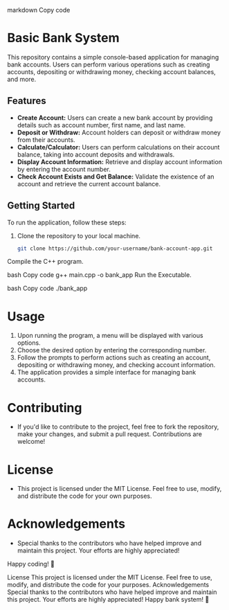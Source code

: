 markdown
Copy code
# Basic Bank System

This repository contains a simple console-based application for managing bank accounts. Users can perform various operations such as creating accounts, depositing or withdrawing money, checking account balances, and more.

## Features

- **Create Account:** Users can create a new bank account by providing details such as account number, first name, and last name.
- **Deposit or Withdraw:** Account holders can deposit or withdraw money from their accounts.
- **Calculate/Calculator:** Users can perform calculations on their account balance, taking into account deposits and withdrawals.
- **Display Account Information:** Retrieve and display account information by entering the account number.
- **Check Account Exists and Get Balance:** Validate the existence of an account and retrieve the current account balance.

## Getting Started

To run the application, follow these steps:

1. Clone the repository to your local machine.
   ```bash
   git clone https://github.com/your-username/bank-account-app.git
Compile the C++ program.

bash
Copy code
g++ main.cpp -o bank_app
Run the Executable.

bash
Copy code
./bank_app
# Usage

1. Upon running the program, a menu will be displayed with various options.
2. Choose the desired option by entering the corresponding number.
3. Follow the prompts to perform actions such as creating an account, depositing or withdrawing money, and checking account information.
4. The application provides a simple interface for managing bank accounts.

# Contributing

- If you'd like to contribute to the project, feel free to fork the repository, make your changes, and submit a pull request. Contributions are welcome!

# License

- This project is licensed under the MIT License. Feel free to use, modify, and distribute the code for your own purposes.

# Acknowledgements

- Special thanks to the contributors who have helped improve and maintain this project. Your efforts are highly appreciated!

Happy coding! 🚀

License
This project is licensed under the MIT License. Feel free to use, modify, and distribute the code for your purposes.
Acknowledgements
Special thanks to the contributors who have helped improve and maintain this project. Your efforts are highly appreciated!
Happy bank system! 🚀
